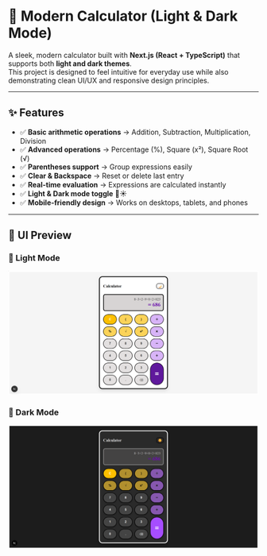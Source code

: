 # 🧮 Modern Calculator (Light & Dark Mode)

A sleek, modern calculator built with **Next.js (React + TypeScript)** that supports both **light and dark themes**.  
This project is designed to feel intuitive for everyday use while also demonstrating clean UI/UX and responsive design principles.

---

## ✨ Features

- ✅ **Basic arithmetic operations** → Addition, Subtraction, Multiplication, Division  
- ✅ **Advanced operations** → Percentage (%), Square (x²), Square Root (√)  
- ✅ **Parentheses support** → Group expressions easily  
- ✅ **Clear & Backspace** → Reset or delete last entry  
- ✅ **Real-time evaluation** → Expressions are calculated instantly  
- ✅ **Light & Dark mode toggle** 🌙☀️  
- ✅ **Mobile-friendly design** → Works on desktops, tablets, and phones  

---

## 🎨 UI Preview

### 🔆 Light Mode
![Light Mode Screenshot](./src/app/outputs/light.png)

### 🌙 Dark Mode
![Dark Mode Screenshot](./src/app/outputs/dark.png)
